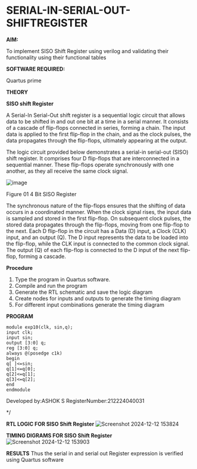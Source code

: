 # SERIAL-IN-SERIAL-OUT-SHIFTREGISTER

**AIM:**

To implement  SISO Shift Register using verilog and validating their functionality using their functional tables

**SOFTWARE REQUIRED:**

Quartus prime

**THEORY**

**SISO shift Register**

A Serial-In Serial-Out shift register is a sequential logic circuit that allows data to be shifted in and out one bit at a time in a serial manner. It consists of a cascade of flip-flops connected in series, forming a chain. The input data is applied to the first flip-flop in the chain, and as the clock pulses, the data propagates through the flip-flops, ultimately appearing at the output.

The logic circuit provided below demonstrates a serial-in serial-out (SISO) shift register. It comprises four D flip-flops that are interconnected in a sequential manner. These flip-flops operate synchronously with one another, as they all receive the same clock signal.

![image](https://github.com/naavaneetha/SERIAL-IN-SERIAL-OUT-SHIFTREGISTER/assets/154305477/e81c4072-37f9-46c6-8145-566764b74c3a)

Figure 01 4 Bit SISO Register

The synchronous nature of the flip-flops ensures that the shifting of data occurs in a coordinated manner. When the clock signal rises, the input data is sampled and stored in the first flip-flop. On subsequent clock pulses, the stored data propagates through the flip-flops, moving from one flip-flop to the next.
Each D flip-flop in the circuit has a Data (D) input, a Clock (CLK) input, and an output (Q). The D input represents the data to be loaded into the flip-flop, while the CLK input is connected to the common clock signal. The output (Q) of each flip-flop is connected to the D input of the next flip-flop, forming a cascade.

**Procedure**
1) Type the program in Quartus software.
2)  Compile and run the program
3)  Generate the RTL schematic and save the logic diagram
4)  Create nodes for inputs and outputs to generate the timing diagram
5)  For different input combinations generate the timing diagram   


**PROGRAM**
```
module exp10(clk, sin,q);
input clk;
input sin;
output [3:0] q;
reg [3:0] q;
always @(posedge c1k)
begin
q[ ]<=sin;
q[1]<=q[0];
q[2]<=q[1];
q[3]<=q[2];
end
endmodule
```


Developed by:ASHOK S
RegisterNumber:212224040031

*/

**RTL LOGIC FOR SISO Shift Register**
![Screenshot 2024-12-12 153824](https://github.com/user-attachments/assets/5c3e2f8b-dc63-4b18-9d50-bfd529664255)

**TIMING DIGRAMS FOR SISO Shift Register**
![Screenshot 2024-12-12 153903](https://github.com/user-attachments/assets/b58ded76-3354-444f-a9f2-67a145f34f06)

**RESULTS**
Thus the serial in and serial out Register expression is verified using Quartus software
